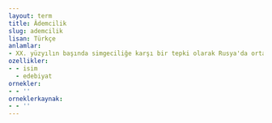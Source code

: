 ```yaml
---
layout: term
title: Âdemcilik
slug: ademcilik
lisan: Türkçe
anlamlar:
- XX. yüzyılın başında simgeciliğe karşı bir tepki olarak Rusya'da ortaya çıkan bir edebiyat akımı
ozellikler:
- - isim
  - edebiyat
ornekler:
- - ''
orneklerkaynak:
- - ''
---
```

